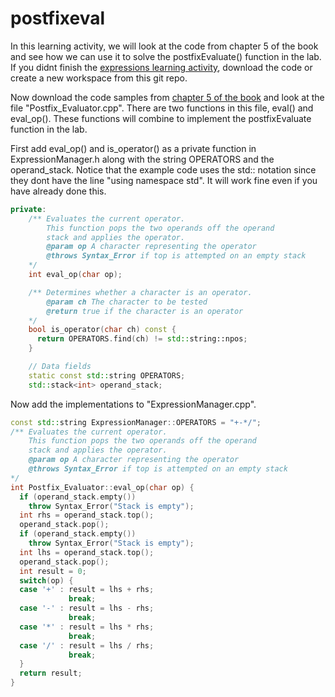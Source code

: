 # postfixeval
In this learning activity, we will look at the code from chapter 5 of the book and see how we can use it to solve the postfixEvaluate() function in the lab.  If you didnt finish the [expressions learning activity](https://github.com/BYUCS235/expressions), download the code or create a new workspace from this git repo.

Now download the code samples from [chapter 5 of the book](http://bcs.wiley.com/he-bcs/Books?action=chapter&bcsId=2949&itemId=0471467553&chapterId=21529) and look at the file "Postfix_Evaluator.cpp".  There are two functions in this file, eval() and eval_op().  These functions will combine to implement the postfixEvaluate function in the lab.  

First add eval_op() and is_operator() as a private function in ExpressionManager.h along with the string OPERATORS and the operand_stack.  Notice that the example code uses the std:: notation since they dont have the line "using namespace std".  It will work fine even if you have already done this.

```c++
private:
    /** Evaluates the current operator.
        This function pops the two operands off the operand
        stack and applies the operator.
        @param op A character representing the operator
        @throws Syntax_Error if top is attempted on an empty stack
    */
    int eval_op(char op);

    /** Determines whether a character is an operator.
        @param ch The character to be tested
        @return true if the character is an operator
    */
    bool is_operator(char ch) const {
      return OPERATORS.find(ch) != std::string::npos;
    }

    // Data fields
    static const std::string OPERATORS;
    std::stack<int> operand_stack;
```
Now add the implementations to "ExpressionManager.cpp". 
```c++
const std::string ExpressionManager::OPERATORS = "+-*/";
/** Evaluates the current operator.
    This function pops the two operands off the operand
    stack and applies the operator.
    @param op A character representing the operator
    @throws Syntax_Error if top is attempted on an empty stack
*/
int Postfix_Evaluator::eval_op(char op) {
  if (operand_stack.empty()) 
    throw Syntax_Error("Stack is empty");
  int rhs = operand_stack.top();
  operand_stack.pop();
  if (operand_stack.empty())
    throw Syntax_Error("Stack is empty");
  int lhs = operand_stack.top();
  operand_stack.pop();
  int result = 0;
  switch(op) {
  case '+' : result = lhs + rhs;
             break;
  case '-' : result = lhs - rhs;
             break;
  case '*' : result = lhs * rhs;
             break;
  case '/' : result = lhs / rhs;
             break;
  }
  return result;
}
```
